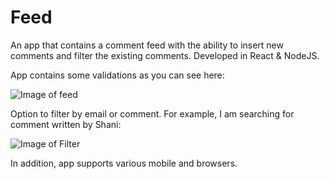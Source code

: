 # Feed
An app that contains a comment feed with the ability to insert new comments and filter the existing comments.
Developed in React &amp; NodeJS.

App contains some validations as you can see here:

![Image of feed](https://res.cloudinary.com/dtwqtpteb/image/upload/v1583350560/bush4ev7ymvhiglqbpof.png)

Option to filter by email or comment. For example, I am searching for comment written by Shani:

![Image of Filter](https://res.cloudinary.com/dtwqtpteb/image/upload/v1583350755/nypxlqukrhksqwwlid1u.png)


In addition, app supports various mobile and browsers.
